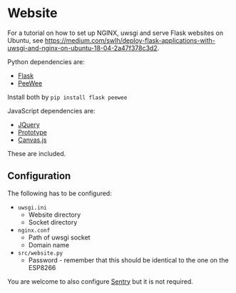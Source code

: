 # Website
For a tutorial on how to set up NGINX, uwsgi and serve Flask websites on Ubuntu, see https://medium.com/swlh/deploy-flask-applications-with-uwsgi-and-nginx-on-ubuntu-18-04-2a47f378c3d2.

Python dependencies are:
 * [Flask](https://flask.palletsprojects.com/)
 * [PeeWee](https://github.com/coleifer/peewee)

Install both by `pip install flask peewee`

JavaScript dependencies are:
 * [JQuery](https://jquery.com/)
 * [Prototype](http://prototypejs.org/)
 * [Canvas.js](https://canvasjs.com/)

These are included.

## Configuration

The following has to be configured:

* `uwsgi.ini` 
  * Website directory
  * Socket directory
* `nginx.conf`
  * Path of uwsgi socket
  * Domain name
* `src/website.py`
  * Password - remember that this should be identical to the one on the ESP8266

You are welcome to also configure [Sentry](https://sentry.io/) but it is not required.
